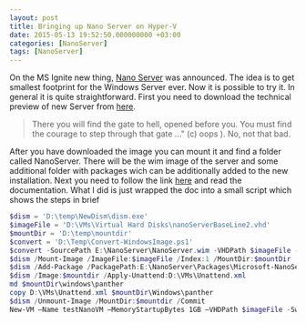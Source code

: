```yaml
---
layout: post
title: Bringing up Nano Server on Hyper-V
date: 2015-05-13 19:52:50.000000000 +03:00
categories: [NanoServer]
tags: [NanoServer]
---
```

On the MS Ignite new thing, [Nano Server](http://blogs.technet.com/b/windowsserver/archive/2015/04/08/microsoft-announces-nano-server-for-modern-apps-and-cloud.aspx) was announced. The idea is to get smallest footprint for the Windows Server ever. Now it is possible to try it. In general it is quite straightforward. First you need to download the technical preview of new Server from [here](https://www.microsoft.com/en-us/evalcenter/evaluate-windows-server-technical-preview). 

>There you will find the gate to hell, opened before you. You must find the courage to step through that gate …" (c) oops ). 
No, not that bad.

After you have downloaded the image you can mount it and find a folder called NanoServer. There will be the wim image of the server and some additional folder with packages wich can be additionally added to the new installation. Next you need to follow the link [here](http://www.aka.ms/nanoserver) and read the documentation. What I did is just wrapped the doc into a small script which shows the steps in brief

```powershell
$dism = 'D:\temp\NewDism\dism.exe'
$imageFile = 'D:\VMs\Virtual Hard Disks\nanoServerBaseLine2.vhd'
$mountDir = 'D:\temp\mountdir'
$convert = 'D:\Temp\Convert-WindowsImage.ps1'
$convert -SourcePath E:\NanoServer\NanoServer.wim -VHDPath $imageFile -VHDFormat VHD -Edition 1
$dism /Mount-Image /ImageFile:$imageFile /Index:1 /MountDir:$mountDir
$dism /Add-Package /PackagePath:E:\NanoServer\Packages\Microsoft-NanoServer-Guest-Package.cab /Image:$mountdir
$dism /Image:$mountdir /Apply-Unattend:D:\VMs\Unattend.xml
md $mountDir\windows\panther
copy D:\VMs\Unattend.xml $mountDir\Windows\panther
$dism /Unmount-Image /MountDir:$mountdir /Commit
New-VM –Name testNanoVM –MemoryStartupBytes 1GB –VHDPath $imageFile -SwitchName Internal | Start-VM
```